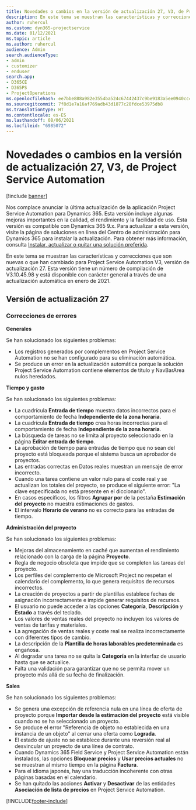 ```yaml
---
title: Novedades o cambios en la versión de actualización 27, V3, de Project Service Automation
description: En este tema se muestran las características y correcciones que están disponibles en la versión de actualización 27, V3, de Project Service Automation.
author: ruhercul
ms.custom: dyn365-projectservice
ms.date: 01/12/2021
ms.topic: article
ms.author: ruhercul
audience: Admin
search.audienceType:
- admin
- customizer
- enduser
search.app:
- D365CE
- D365PS
- ProjectOperations
ms.openlocfilehash: ee7bbe888a982e3554ba524c67442437c9be9183a5ee0940ccc3261b4a4992e7
ms.sourcegitcommit: 7f8d1e7a16af769adb43d1877c28fdce53975db8
ms.translationtype: HT
ms.contentlocale: es-ES
ms.lasthandoff: 08/06/2021
ms.locfileid: "6985072"
---
```

# <a name="whats-new-or-changed-in-project-service-automation-update-release-27-v3"></a>Novedades o cambios en la versión de actualización 27, V3, de Project Service Automation

[!include [banner](../includes/psa-now-project-operations.md)]

Nos complace anunciar la última actualización de la aplicación Project Service Automation para Dynamics 365. Esta versión incluye algunas mejoras importantes en la calidad, el rendimiento y la facilidad de uso. Esta versión es compatible con Dynamics 365 9.x. Para actualizar a esta versión, visite la página de soluciones en línea del Centro de administración para Dynamics 365 para instalar la actualización. Para obtener más información, consulta [Instalar, actualizar o quitar una solución preferida](/power-platform/admin/install-remove-preferred-solution).

En este tema se muestran las características y correcciones que son nuevas o que han cambiado para Project Service Automation V3, versión de actualización 27. Esta versión tiene un número de compilación de V3.10.45.98 y está disponible con carácter general a través de una actualización automática en enero de 2021.

## <a name="update-release-27"></a>Versión de actualización 27

### <a name="bug-fixes"></a>Correcciones de errores

**Generales**

Se han solucionado los siguientes problemas:

- Los registros generados por complementos en Project Service Automation no se han configurado para su eliminación automática.
- Se produce un error en la actualización automática porque la solución Project Service Automation contiene elementos de título y NavBarArea nulos heredados.

**Tiempo y gasto**

Se han solucionado los siguientes problemas:

- La cuadrícula **Entrada de tiempo** muestra datos incorrectos para el comportamiento de fecha **Independiente de la zona horaria**.
- La cuadrícula **Entrada de tiempo** crea horas incorrectas para el comportamiento de fecha **Independiente de la zona horaria**.
- La búsqueda de tareas no se limita al proyecto seleccionado en la página **Editar entrada de tiempo**.
- La aprobación de tiempo para entradas de tiempo que no sean del proyecto está bloqueada porque el sistema busca un aprobador de proyectos.
- Las entradas correctas en Datos reales muestran un mensaje de error incorrecto.
- Cuando una tarea contiene un valor nulo para el coste real y se actualizan los totales del proyecto, se produce el siguiente error: "La clave especificada no está presente en el diccionario".
- En casos específicos, los filtros **Agrupar por** de la pestaña **Estimación del proyecto** no muestra estimaciones de gastos.
- El intervalo **Horario de verano** no es correcto para las entradas de tiempo.

**Administración del proyecto**

Se han solucionado los siguientes problemas:

- Mejoras del almacenamiento en caché que aumentan el rendimiento relacionado con la carga de la página **Proyecto**.
- Regla de negocio obsoleta que impide que se completen las tareas del proyecto.
- Los perfiles del complemento de Microsoft Project no respetan el calendario del complemento, lo que genera requisitos de recursos incorrectos.
- La creación de proyectos a partir de plantillas establece fechas de asignación incorrectamente e impide generar requisitos de recursos.
- El usuario no puede acceder a las opciones **Categoría**, **Descripción** y **Estado** a través del teclado.
- Los valores de ventas reales del proyecto no incluyen los valores de ventas de tarifas y materiales.
- La agregación de ventas reales y coste real se realiza incorrectamente con diferentes tipos de cambio.
- La descripción de la **Plantilla de horas laborables predeterminada** es engañosa.
- Al degradar una tarea no se quita la **Categoría** en la interfaz de usuario hasta que se actualice.
- Falta una validación para garantizar que no se permita mover un proyecto más allá de su fecha de finalización.

**Sales**

Se han solucionado los siguientes problemas:

- Se genera una excepción de referencia nula en una línea de oferta de proyecto porque **Importar desde la estimación del proyecto** está visible cuando no se ha seleccionado un proyecto.
- Se produce el error "Referencia de objeto no establecida en una instancia de un objeto" al cerrar una oferta como **Lograda**.
- El estado de ajuste no se establece durante una reversión real al desvincular un proyecto de una línea de contrato.
- Cuando Dynamics 365 Field Service y Project Service Automation están instalados, las opciones **Bloquear precios** y **Usar precios actuales** no se muestran al mismo tiempo en la página **Factura**.
- Para el idioma japonés, hay una traducción incoherente con otras páginas basadas en el calendario.
- Se han quitado las acciones **Activar** y **Desactivar** de las entidades **Asociación de lista de precios** en Project Service Automation.


[!INCLUDE[footer-include](../includes/footer-banner.md)]